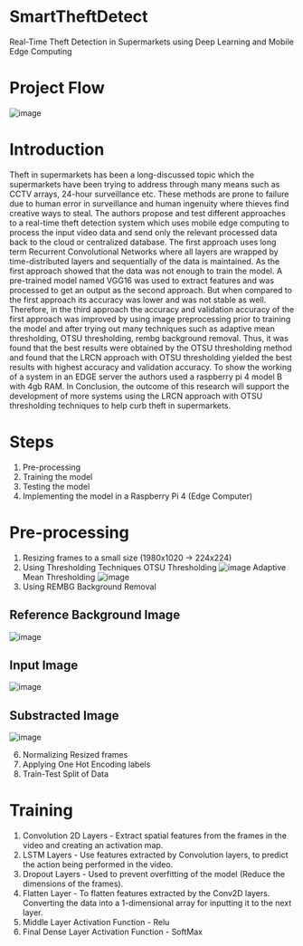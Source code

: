 # SmartTheftDetect
Real-Time Theft Detection in Supermarkets using Deep Learning and Mobile Edge Computing

# Project Flow

![image](https://github.com/janithanupama/SmartTheftDetect/assets/166873374/2f0617fc-90ec-4ac1-9ed3-54ee9a1ee960)


# Introduction
Theft in supermarkets has been a long-discussed topic which the supermarkets have been trying to address through many means such as CCTV arrays, 24-hour surveillance etc. These methods are prone to failure due to human error in surveillance and human ingenuity where thieves find creative ways to steal. The authors propose and test different approaches to a real-time theft detection system which uses mobile edge computing to process the input video data and send only the relevant processed data back to the cloud or centralized database. The first approach uses long term Recurrent Convolutional Networks where all layers are wrapped by time-distributed layers and sequentially of the data is maintained. As the first approach showed that the data was not enough to train the model. A pre-trained model named VGG16 was used to extract features and was processed to get an output as the second approach. But when compared to the first 
approach its accuracy was lower and was not stable as well. Therefore, in the third approach the accuracy and validation accuracy of the first approach was improved by using image preprocessing prior to training the model and after trying out many techniques such as adaptive mean thresholding, OTSU thresholding, rembg background removal. Thus, it was found that the best results were obtained by the OTSU thresholding method and found that the LRCN approach with OTSU thresholding yielded the best results with highest accuracy and validation accuracy. To show the working of a system in an EDGE server the authors used a raspberry pi 4 model B with 4gb RAM. In Conclusion, the outcome of this research will support the development of more systems using the LRCN approach with OTSU thresholding techniques to help curb theft in supermarkets.

# Steps
1. Pre-processing
2. Training the model
3. Testing the model
4. Implementing the model in a Raspberry Pi 4 (Edge Computer)

# Pre-processing
1. Resizing frames to a small size (1980x1020 -> 224x224)
2. Using Thresholding Techniques
OTSU Thresholding
   ![image](https://github.com/janithanupama/SmartTheftDetect/assets/166873374/96d81885-f956-4a6e-9912-bc0d327b0a46)
Adaptive Mean Thresholding
   ![image](https://github.com/janithanupama/SmartTheftDetect/assets/166873374/687b68be-8409-4bc3-86a0-14352945e653)
3. Using REMBG Background Removal
## Reference Background Image 
![image](https://github.com/janithanupama/SmartTheftDetect/assets/166873374/8ee3c6d3-1612-40d0-abb0-0e2728b85ab1)
## Input Image 
![image](https://github.com/janithanupama/SmartTheftDetect/assets/166873374/65314d83-248b-4ca9-bd15-ca2b044522bf)
## Substracted Image 
![image](https://github.com/janithanupama/SmartTheftDetect/assets/166873374/c1bdc9ee-e33f-4231-9739-96e901019ad9)

6. Normalizing Resized frames
7. Applying One Hot Encoding labels
8. Train-Test Split of Data

# Training
1. Convolution 2D Layers - Extract spatial features from the frames in the video and creating an activation map.
2. LSTM Layers - Use features extracted by Convolution layers, to predict the action being performed in the video.
3. Dropout Layers - Used to prevent overfitting of the model (Reduce the dimensions of the frames).
4. Flatten Layer - To flatten features extracted by the Conv2D layers. Converting the data into a 1-dimensional array for inputting it to the next layer.
5. Middle Layer Activation Function - Relu
6. Final Dense Layer Activation Function - SoftMax

